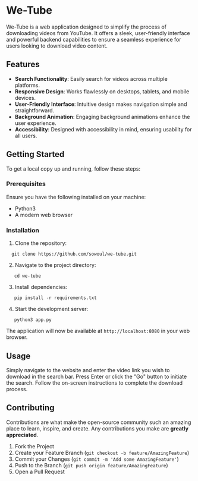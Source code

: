 # We-Tube

We-Tube is a web application designed to simplify the process of downloading videos from YouTube. It offers a sleek, user-friendly interface and powerful backend capabilities to ensure a seamless experience for users looking to download video content.

## Features

- **Search Functionality**: Easily search for videos across multiple platforms.
- **Responsive Design**: Works flawlessly on desktops, tablets, and mobile devices.
- **User-Friendly Interface**: Intuitive design makes navigation simple and straightforward.
- **Background Animation**: Engaging background animations enhance the user experience.
- **Accessibility**: Designed with accessibility in mind, ensuring usability for all users.

## Getting Started

To get a local copy up and running, follow these steps:

### Prerequisites

Ensure you have the following installed on your machine:

- Python3
- A modern web browser

### Installation

1. Clone the repository:
```
  git clone https://github.com/sowoul/we-tube.git
```

2. Navigate to the project directory:
```
   cd we-tube
```

3. Install dependencies:
```
   pip install -r requirements.txt
```

4. Start the development server:
```
   python3 app.py
```

The application will now be available at `http://localhost:8080` in your web browser.

## Usage

Simply navigate to the website and enter the video link you wish to download in the search bar. Press Enter or click the "Go" button to initiate the search. Follow the on-screen instructions to complete the download process.

## Contributing

Contributions are what make the open-source community such an amazing place to learn, inspire, and create. Any contributions you make are **greatly appreciated**.

1. Fork the Project
2. Create your Feature Branch (`git checkout -b feature/AmazingFeature`)
3. Commit your Changes (`git commit -m 'Add some AmazingFeature'`)
4. Push to the Branch (`git push origin feature/AmazingFeature`)
5. Open a Pull Request

